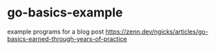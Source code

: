# go-basics-example
example programs for a blog post https://zenn.dev/ngicks/articles/go-basics-earned-through-years-of-practice

